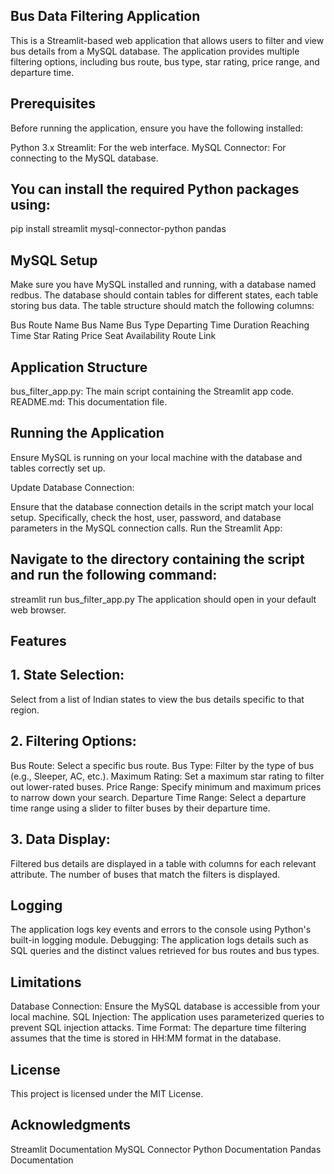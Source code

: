 ## Bus Data Filtering Application
This is a Streamlit-based web application that allows users to filter and view bus details from a MySQL database. The application provides multiple filtering options, including bus route, bus type, star rating, price range, and departure time.

## Prerequisites
Before running the application, ensure you have the following installed:

Python 3.x
Streamlit: For the web interface.
MySQL Connector: For connecting to the MySQL database.
## You can install the required Python packages using:
pip install streamlit mysql-connector-python pandas
## MySQL Setup
Make sure you have MySQL installed and running, with a database named redbus. The database should contain tables for different states, each table storing bus data. The table structure should match the following columns:

Bus Route Name
Bus Name
Bus Type
Departing Time
Duration
Reaching Time
Star Rating
Price
Seat Availability
Route Link
## Application Structure
bus_filter_app.py: The main script containing the Streamlit app code.
README.md: This documentation file.
## Running the Application
Ensure MySQL is running on your local machine with the database and tables correctly set up.

Update Database Connection:

Ensure that the database connection details in the script match your local setup. Specifically, check the host, user, password, and database parameters in the MySQL connection calls.
Run the Streamlit App:

## Navigate to the directory containing the script and run the following command:

streamlit run bus_filter_app.py
The application should open in your default web browser.
## Features
## 1. State Selection:
Select from a list of Indian states to view the bus details specific to that region.
## 2. Filtering Options:
Bus Route: Select a specific bus route.
Bus Type: Filter by the type of bus (e.g., Sleeper, AC, etc.).
Maximum Rating: Set a maximum star rating to filter out lower-rated buses.
Price Range: Specify minimum and maximum prices to narrow down your search.
Departure Time Range: Select a departure time range using a slider to filter buses by their departure time.
## 3. Data Display:
Filtered bus details are displayed in a table with columns for each relevant attribute.
The number of buses that match the filters is displayed.
## Logging
The application logs key events and errors to the console using Python's built-in logging module.
Debugging: The application logs details such as SQL queries and the distinct values retrieved for bus routes and bus types.
## Limitations
Database Connection: Ensure the MySQL database is accessible from your local machine.
SQL Injection: The application uses parameterized queries to prevent SQL injection attacks.
Time Format: The departure time filtering assumes that the time is stored in HH:MM format in the database.
## License
This project is licensed under the MIT License.

## Acknowledgments
Streamlit Documentation
MySQL Connector Python Documentation
Pandas Documentation
